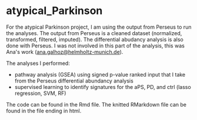 # atypical_Parkinson

For the atypical Parkinson project, I am using the output from Perseus to run the analyses. The output from Perseus is a cleaned dataset (normalized, transformed, filtered, imputed). The differential abudancy analysis is also done with Perseus. I was not involved in this part of the analysis, this was Ana's work (ana.galhoz@helmholtz-munich.de).

The analyses I performed:
- pathway analysis (GSEA) using signed p-value ranked input that I take from the Perseus differential abundancy analysis
- supervised learning to identify signatures for the aPS, PD, and ctrl (lasso regression, SVM, RF)

The code can be found in the Rmd file. The knitted RMarkdown file can be found in the file ending in html.
